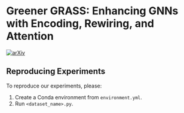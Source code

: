 # Greener GRASS: Enhancing GNNs with Encoding, Rewiring, and Attention
[![arXiv](https://img.shields.io/badge/arXiv-2407.05649-b31b1b.svg)](https://arxiv.org/abs/2407.05649)

## Reproducing Experiments
To reproduce our experiments, please:
1. Create a Conda environment from `environment.yml`.
2. Run `<dataset_name>.py`.
